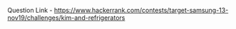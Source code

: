 Question Link - https://www.hackerrank.com/contests/target-samsung-13-nov19/challenges/kim-and-refrigerators